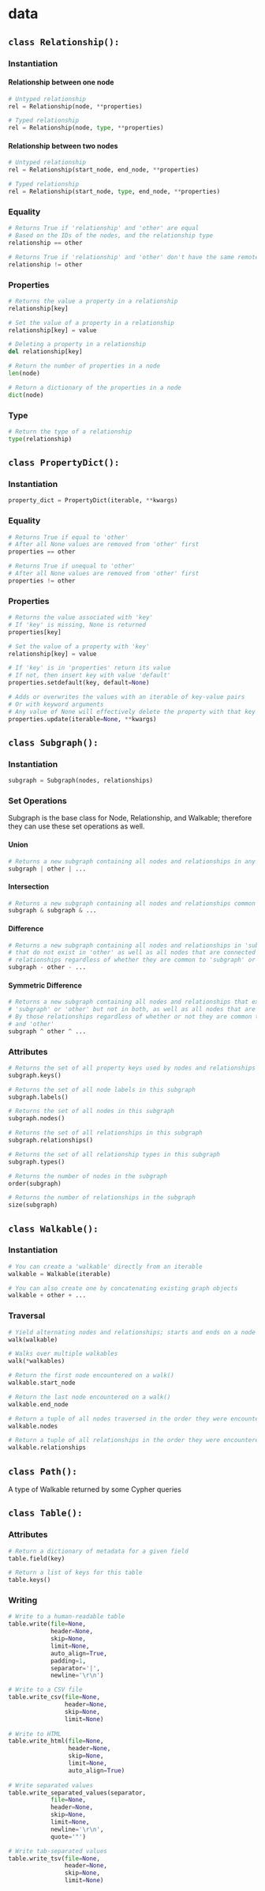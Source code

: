 # data

## `class Relationship():`

### Instantiation

#### Relationship between one node

```python
# Untyped relationship
rel = Relationship(node, **properties)

# Typed relationship
rel = Relationship(node, type, **properties)
```

#### Relationship between two nodes

```python
# Untyped relationship
rel = Relationship(start_node, end_node, **properties)

# Typed relationship
rel = Relationship(start_node, type, end_node, **properties)
```

### Equality

```python
# Returns True if 'relationship' and 'other' are equal
# Based on the IDs of the nodes, and the relationship type
relationship == other

# Returns True if 'relationship' and 'other' don't have the same remote ID
relationship != other
```

### Properties

```python
# Returns the value a property in a relationship
relationship[key]

# Set the value of a property in a relationship
relationship[key] = value

# Deleting a property in a relationship
del relationship[key]

# Return the number of properties in a node
len(node)

# Return a dictionary of the properties in a node
dict(node)
```

### Type

```python
# Return the type of a relationship
type(relationship)
```

## `class PropertyDict():`

### Instantiation

```python
property_dict = PropertyDict(iterable, **kwargs)
```

### Equality

```python
# Returns True if equal to 'other' 
# After all None values are removed from 'other' first
properties == other

# Returns True if unequal to 'other' 
# After all None values are removed from 'other' first
properties != other
```

### Properties

```python
# Returns the value associated with 'key'
# If 'key' is missing, None is returned
properties[key]

# Set the value of a property with 'key'
relationship[key] = value

# If 'key' is in 'properties' return its value
# If not, then insert key with value 'default'
properties.setdefault(key, default=None)

# Adds or overwrites the values with an iterable of key-value pairs
# Or with keyword arguments
# Any value of None will effectively delete the property with that key
properties.update(iterable=None, **kwargs)
```

## `class Subgraph():`

### Instantiation

```python
subgraph = Subgraph(nodes, relationships)
```

### Set Operations

Subgraph is the base class for Node, Relationship, and Walkable; therefore they can use these set operations as well.

#### Union

```python
# Returns a new subgraph containing all nodes and relationships in any subgraph
subgraph | other | ...
```

#### Intersection

```python
# Returns a new subgraph containing all nodes and relationships common to all subgraphs
subgraph & subgraph & ...
```

#### Difference

```python
# Returns a new subgraph containing all nodes and relationships in 'subgraph'
# that do not exist in 'other' as well as all nodes that are connected by those
# relationships regardless of whether they are common to 'subgraph' or 'other'
subgraph - other - ...
```

#### Symmetric Difference

```python
# Returns a new subgraph containing all nodes and relationships that exist in
# 'subgraph' or 'other' but not in both, as well as all nodes that are connected
# By those relationships regardless of whether or not they are common to 'subgraph'
# and 'other'
subgraph ^ other ^ ...
```

### Attributes

```python
# Returns the set of all property keys used by nodes and relationships in this subgraph
subgraph.keys()

# Returns the set of all node labels in this subgraph
subgraph.labels()

# Returns the set of all nodes in this subgraph
subgraph.nodes()

# Returns the set of all relationships in this subgraph
subgraph.relationships()

# Returns the set of all relationship types in this subgraph
subgraph.types()

# Returns the number of nodes in the subgraph
order(subgraph)

# Returns the number of relationships in the subgraph
size(subgraph)
```

## `class Walkable():`

### Instantiation

```python
# You can create a 'walkable' directly from an iterable
walkable = Walkable(iterable)

# You can also create one by concatenating existing graph objects
walkable + other + ...
```

### Traversal

```python
# Yield alternating nodes and relationships; starts and ends on a node
walk(walkable)

# Walks over multiple walkables
walk(*walkables)

# Return the first node encountered on a walk()
walkable.start_node

# Return the last node encountered on a walk()
walkable.end_node

# Return a tuple of all nodes traversed in the order they were encountered 
walkable.nodes

# Return a tuple of all relationships in the order they were encountered
walkable.relationships
```

## `class Path():`

A type of Walkable returned by some Cypher queries

## `class Table():`

### Attributes

```python
# Return a dictionary of metadata for a given field
table.field(key)

# Return a list of keys for this table
table.keys()
```

### Writing

```python
# Write to a human-readable table
table.write(file=None,
            header=None,
            skip=None,
            limit=None,
            auto_align=True,
            padding=1,
            separator='|',
            newline='\r\n')

# Write to a CSV file
table.write_csv(file=None,
                header=None,
                skip=None,
                limit=None)
                
# Write to HTML
table.write_html(file=None,
                 header=None,
                 skip=None,
                 limit=None,
                 auto_align=True)
                 
# Write separated values
table.write_separated_values(separator,
            file=None,
            header=None,
            skip=None,
            limit=None,
            newline='\r\n',
            quote='"')

# Write tab-separated values
table.write_tsv(file=None,
                header=None,
                skip=None,
                limit=None)
```




